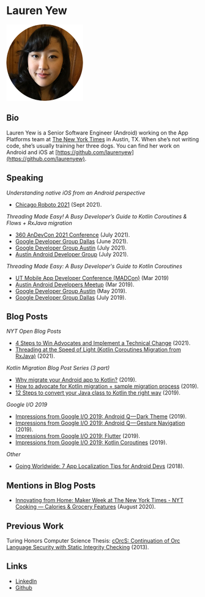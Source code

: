# Lauren Yew
<img src="images/ProfilePhotoCircle.png" data-canonical-src="images/ProfilePhotoCircle.png" width="200" height="200" />

## Bio
Lauren Yew is a Senior Software Engineer (Android) working on the App Platforms team at [The New York Times](https://www.nytco.com/careers/) in Austin, TX. When she’s not writing code, she’s usually training her three dogs. You can find her work on Android and iOS at [https://github.com/laurenyew](https://github.com/laurenyew).

## Speaking
*Understanding native iOS from an Android perspective*
* [Chicago Roboto 2021](https://chicagoroboto.com/session/understanding-native-ios-from-an-android-perspective/) (Sept 2021).

*Threading Made Easy! A Busy Developer’s Guide to Kotlin Coroutines & Flows + RxJava migration*
* [360 AnDevCon 2021 Conference](https://360andev.com/session/threading-made-easy-a-busy-developers-guide-to-kotlin-coroutines-flows/) (July 2021).
* [Google Developer Group Dallas](https://www.meetup.com/gdgdallas/events/278836326/) (June 2021).
* [Google Developer Group Austin](https://www.meetup.com/gdgaustin/events/279131227/) (July 2021).
* [Austin Android Developer Group](https://www.meetup.com/Austin-Android-Developer-Meetup/events/279200728/) (July 2021).

*Threading Made Easy: A Busy Developer's Guide to Kotlin Coroutines*
* [UT Mobile App Developer Conference (MADCon)](https://www.txcsmad.com/madcon/) (Mar 2019) 
* [Austin Android Developers Meetup](https://www.meetup.com/Austin-Android-Developer-Meetup/events/259316686/) (Mar 2019).
* [Google Developer Group Austin](https://www.meetup.com/gdgaustin/events/259531184/) (May 2019). 
* [Google Developer Group Dallas](https://www.meetup.com/gdgdallas/events/262286209/) (July 2019).

## Blog Posts
*NYT Open Blog Posts*
* [4 Steps to Win Advocates and Implement a Technical Change](https://open.nytimes.com/4-steps-to-win-advocates-and-implement-a-technical-change-b2a9b922559b) (2021).
* [Threading at the Speed of Light (Kotlin Coroutines Migration from RxJava)](https://open.nytimes.com/threading-at-the-speed-of-light-6ae31257307a) (2021).

*Kotlin Migration Blog Post Series (3 part)*
* [Why migrate your Android app to Kotlin?](https://medium.com/@laurenyew/why-migrate-your-android-app-to-kotlin-2220218952a9) (2019).
* [How to advocate for Kotlin migration + sample migration process](https://medium.com/@laurenyew/how-to-advocate-for-kotlin-migration-sample-migration-process-3d178d8b638) (2019).
* [12 Steps to convert your Java class to Kotlin the right way](https://medium.com/@laurenyew/12-steps-to-convert-your-java-class-to-kotlin-the-right-way-9a718cfb498d?sk=b974e7681d164652494476f545b6100b) (2019).

*Google I/O 2019*
* [Impressions from Google I/O 2019: Android Q — Dark Theme](https://medium.com/ua-makers/impressions-from-google-i-o-2019-android-q-dark-theme-5af500f87161) (2019).
* [Impressions from Google I/O 2019: Android Q — Gesture Navigation](https://medium.com/ua-makers/impressions-from-google-i-o-2019-android-q-gesture-navigation-80c28ce45b1a) (2019).
* [Impressions from Google I/O 2019: Flutter](https://medium.com/p/impressions-from-google-i-o-2019-flutter-9cd4b72edefb?source=email-2e7a92038d8--writer.postDistributed&sk=abeb951c0fc5be66d4e5641960a08698) (2019).
* [Impressions from Google I/O 2019: Kotlin Coroutines](https://medium.com/@laurenyew/impressions-of-google-i-o-2019-kotlin-coroutines-19b6af1e0e3) (2019).

*Other*
* [Going Worldwide: 7 App Localization Tips for Android Devs](https://www.phunware.com/blog/going-worldwide-7-tips/) (2018).

## Mentions in Blog Posts
* [Innovating from Home: Maker Week at The New York Times - NYT Cooking — Calories & Grocery Features](https://open.nytimes.com/innovating-from-home-maker-week-at-the-new-york-times-50ecfa38aca1) (August 2020).

## Previous Work
Turing Honors Computer Science Thesis: [cOrcS: Continuation of Orc Language Security with Static Integrity Checking](https://apps.cs.utexas.edu/tech_reports/reports/tr/TR-2113.pdf) (2013).

## Links
* [LinkedIn](https://www.linkedin.com/in/laurenyew/)
* [Github](https://github.com/laurenyew)
